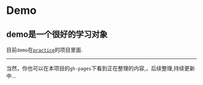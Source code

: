 # Demo
demo是一个很好的学习对象
---
目前`demo`在[`practice`](https://github.com/eyeA/practice)的项目里面.

---
当然，你也可以在本项目的`gh-pages`下看到正在整理的内容,，后续整理,持续更新中...
